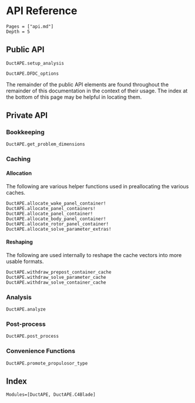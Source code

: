 # API Reference

```@contents
Pages = ["api.md"]
Depth = 5
```

## Public API

```@docs
DuctAPE.setup_analysis
```

```@docs
DuctAPE.DFDC_options
```

The remainder of the public API elements are found throughout the remainder of this documentation in the context of their usage.  The index at the bottom of this page may be helpful in locating them.

## Private API

### Bookkeeping
```@docs
DuctAPE.get_problem_dimensions
```

### Caching

#### Allocation

The following are various helper functions used in preallocating the various caches.

```@docs
DuctAPE.allocate_wake_panel_container!
DuctAPE.allocate_panel_containers!
DuctAPE.allocate_panel_container!
DuctAPE.allocate_body_panel_container!
DuctAPE.allocate_rotor_panel_container!
DuctAPE.allocate_solve_parameter_extras!
```

#### Reshaping

The following are used internally to reshape the cache vectors into more usable formats.

```@docs
DuctAPE.withdraw_prepost_container_cache
DuctAPE.withdraw_solve_parameter_cache
DuctAPE.withdraw_solve_container_cache
```


### Analysis
```@docs
DuctAPE.analyze
```

### Post-process
```@docs
DuctAPE.post_process
```

### Convenience Functions
```@docs
DuctAPE.promote_propulosor_type
```

## Index

```@index
Modules=[DuctAPE, DuctAPE.C4Blade]
```
